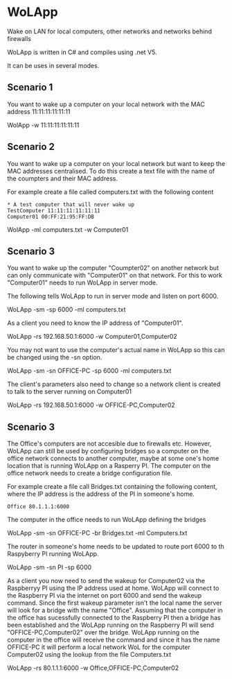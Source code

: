# WoLApp
Wake on LAN for local computers, other networks and networks behind firewalls

WoLApp is written in C# and compiles using .net V5.

It can be uses in several modes.

## Scenario 1

You want to wake up a computer on your local network with the MAC address 11:11:11:11:11:11

WolApp -w 11:11:11:11:11:11

## Scenario 2

You want to wake up a computer on your local network but want to keep the MAC addresses centralised. To do this create a text file with the name of the coumpters and their MAC address.

For example create a file called computers.txt with the following content

~~~~~~
* A test computer that will never wake up
TestComputer 11:11:11:11:11:11
Computer01 00:FF:21:95:FF:DB
~~~~~~

WolApp -ml computers.txt -w Computer01

## Scenario 3

You want to wake up the computer "Coumpter02" on another network but can only communicate with "Computer01" on that network. For this to work "Computer01" needs to run WoLApp in server mode.

The following tells WoLApp to run in server mode and listen on port 6000.

WoLApp -sm -sp 6000 -ml computers.txt

As a client you need to know the IP address of "Computer01".

WoLApp -rs 192.168.50.1:6000 -w Computer01,Computer02

You may not want to use the computer's actual name in WoLApp so this can be changed using the -sn option.

WoLApp -sm -sn OFFICE-PC -sp 6000 -ml computers.txt

The client's parameters also need to change so a network client is created to talk to the server running on Computer01

WoLApp -rs 192.168.50.1:6000 -w OFFICE-PC,Computer02

## Scenario 3

The Office's computers are not accesible due to firewalls etc. However, WoLApp can still be used by configuring bridges so a computer on the office network connects to another computer, maybe at some one's home location that is running WoLApp on a Rasperry PI.
The computer on the office network needs to create a bridge configuration file. 

For example create a file call Bridges.txt containing the following content, where the IP address is the address of the PI in someone's home.

~~~~~~
Office 80.1.1.1:6000
~~~~~~

The computer in the office needs to run WoLApp defining the bridges

WoLApp -sm -sn OFFICE-PC -br Bridges.txt -ml Computers.txt

The router in someone's home needs to be updated to route port 6000 to th Raspyberry PI running WoLApp.

WoLApp -sm -sn PI -sp 6000

As a client you now need to send the wakeup for Computer02 via the Raspberryy PI using the IP address used at home. WoLApp will connect to the Raspberry PI via the internet on port 6000 and send the wakeup command. Since the first wakeup parameter isn't the local name the server will look for a bridge with the name "Office". Assuming that the computer in the office has sucessfully connected to the Raspberry PI then a bridge has been established and the WoLApp running on the Raspberry PI will send "OFFICE-PC,Computer02" over the bridge. WoLApp running on the computer in the office will receive the command and since it has the name OFFICE-PC it will perform a local network WoL for the computer Computer02 using the lookup from the file Computers.txt

WoLApp -rs 80.1.1.1:6000 -w Office,OFFICE-PC,Computer02

